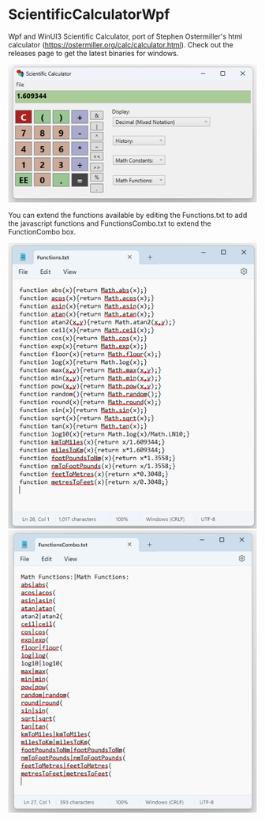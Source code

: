 # ScientificCalculatorWpf
Wpf and WinUI3 Scientific Calculator, port of Stephen Ostermiller's html calculator (https://ostermiller.org/calc/calculator.html).
Check out the releases page to get the latest binaries for windows.

![ScientificCalculatorWpf](ScientificCalculator.png)

You can extend the functions available by editing the Functions.txt to add the javascript functions and FunctionsCombo.txt to extend the FunctionCombo box.

![Functions.txt to extend](Functions.png)
![Functions Combo to extend](FunctionsCombo.png)

